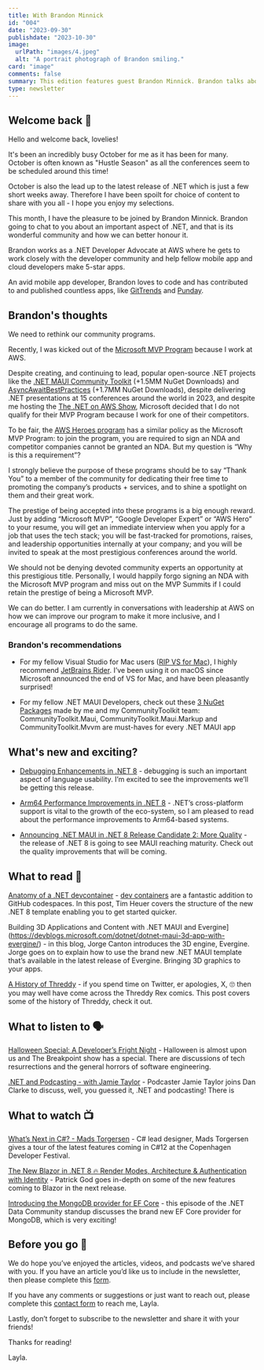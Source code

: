 ```yaml
---
title: With Brandon Minnick
id: "004"
date: "2023-09-30"
publishdate: "2023-10-30"
image: 
  urlPath: "images/4.jpeg"
  alt: "A portrait photograph of Brandon smiling."
card: "image"
comments: false
summary: This edition features guest Brandon Minnick. Brandon talks about how we should do better as a community. Includes suggestions for the latest blogs to read, podcasts to listen to and videos to watch.
type: newsletter
---
```


## Welcome back 👋

Hello and welcome back, lovelies! 


It's been an incredibly busy October for me as it has been for many. October is often known as "Hustle Season" as all the conferences seem to be scheduled around this time!


October is also the lead up to the latest release of .NET which is just a few short weeks away. Therefore I have been spoilt for choice of content to share with you all - I hope you enjoy my selections.

This month, I have the pleasure to be joined by Brandon Minnick. Brandon going to chat to you about an important aspect of .NET, and that is its wonderful community and how we can better honour it.

Brandon works as a .NET Developer Advocate at AWS where he gets to work closely with the developer community and help fellow mobile app and cloud developers make 5-star apps.

An avid mobile app developer, Brandon loves to code and has contributed to and published countless apps, like [GitTrends](http://gittrends.com/) and [Punday](http://mondaypunday.com/app).

## Brandon's thoughts

We need to rethink our community programs.

Recently, I was kicked out of the [Microsoft MVP Program](https://twitter.com/TheCodeTraveler/status/1707482832220914072) because I work at AWS. 

Despite creating, and continuing to lead, popular open-source .NET projects like the [.NET MAUI Community Toolkit](https://github.com/CommunityToolkit/Maui) (+1.5MM NuGet Downloads) and [AsyncAwaitBestPractices](https://github.com/brminnick/AsyncAwaitBestPractices) (+1.7MM NuGet Downloads), despite delivering .NET presentations at 15 conferences around the world in 2023, and despite me hosting the [The .NET on AWS Show](https://www.art19.com/shows/net-on-aws/episodes/b2ad89e7-ecfa-458e-b132-1e7a80611f3d), Microsoft decided that I do not qualify for their MVP Program because I work for one of their competitors.

To be fair, the [AWS Heroes program](https://aws.amazon.com/developer/community/heroes/) has a similar policy as the Microsoft MVP Program: to join the program, you are required to sign an NDA and competitor companies cannot be granted an NDA. But my question is “Why is this a requirement”? 

I strongly believe the purpose of these programs should be to say “Thank You” to a member of the community for dedicating their free time to promoting the company’s products + services, and to shine a spotlight on them and their great work.

The prestige of being accepted into these programs is a big enough reward. Just by adding “Microsoft MVP”, “Google Developer Expert” or “AWS Hero” to your resume, you will get an immediate interview when you apply for a job that uses the tech stack; you will be fast-tracked for promotions, raises, and leadership opportunities internally at your company; and you will be invited to speak at the most prestigious conferences around the world. 

We should not be denying devoted community experts an opportunity at this prestigious title. Personally, I would happily forgo signing an NDA with the Microsoft MVP program and miss out on the MVP Summits if I could retain the prestige of being a Microsoft MVP.

We can do better. I am currently in conversations with leadership at AWS on how we can improve our program to make it more inclusive, and I encourage all programs to do the same.

### Brandon's recommendations

- For my fellow Visual Studio for Mac users ([RIP VS for Mac](https://devblogs.microsoft.com/visualstudio/visual-studio-for-mac-retirement-announcement/)), I highly recommend [JetBrains Rider](https://www.jetbrains.com/rider/). I’ve been using it on macOS since Microsoft announced the end of VS for Mac, and have been pleasantly surprised! 

- For my fellow .NET MAUI Developers, check out these [3 NuGet Packages](https://codetraveler.io/community-toolkit/) made by me and my CommunityToolkit team: CommunityToolkit.Maui, CommunityToolkit.Maui.Markup and CommunityToolkit.Mvvm are must-haves for every .NET MAUI app

## What's new and exciting?

- [Debugging Enhancements in .NET 8](https://devblogs.microsoft.com/dotnet/debugging-enhancements-in-dotnet-8/) - debugging is such an important aspect of language usability. I’m excited to see the improvements we’ll be getting this release.

- [Arm64 Performance Improvements in .NET 8](https://devblogs.microsoft.com/dotnet/this-arm64-performance-in-dotnet-8/?utm_source=csharpdigest&utm_medium&utm_campaign=1719) - .NET’s cross-platform support is vital to the growth of the eco-system, so I am pleased to read about the performance improvements to Arm64-based systems.

- [Announcing .NET MAUI in .NET 8 Release Candidate 2: More Quality](https://devblogs.microsoft.com/dotnet/announcing-dotnet-maui-in-dotnet-8-rc-2/) - the release of .NET 8 is going to see MAUI reaching maturity. Check out the quality improvements that will be coming.

## What to read 📖

[Anatomy of a .NET devcontainer](https://timheuer.com/blog/anatomy-of-a-dotnet-devcontainer/) - [dev containers](https://docs.github.com/en/codespaces/setting-up-your-project-for-codespaces/adding-a-dev-container-configuration/introduction-to-dev-containers[]) are a fantastic addition to GitHub codespaces. In this post, Tim Heuer covers the structure of the new .NET 8 template enabling you to get started quicker.

Building 3D Applications and Content with .NET MAUI and Evergine](https://devblogs.microsoft.com/dotnet/dotnet-maui-3d-app-with-evergine/) - in this blog, Jorge Canton introduces the 3D engine, Evergine. Jorge goes on to explain how to use the brand new .NET MAUI template that’s available in the latest release of Evergine. Bringing 3D graphics to your apps.

[A History of Threddy](https://threddyrex.com/posts/history/) - if you spend time on Twitter, er apologies, X, 🙄 then you may well have come across the Threddy Rex comics. This post covers some of the history of Threddy, check it out.

## What to listen to 🗣

[Halloween Special: A Developer’s Fright Night](https://www.breakpoint.show/podcast/episode-007/) - Halloween is almost upon us and The Breakpoint show has a special. There are discussions of tech resurrections and the general horrors of software engineering.

[.NET and Podcasting - with Jamie Taylor](https://unhandledexceptionpodcast.com/posts/0057-jamietaylor/) - Podcaster Jamie Taylor joins Dan Clarke to discuss, well, you guessed it, .NET and podcasting! There is

## What to watch 📺

[What’s Next in C#? - Mads Torgersen](https://youtu.be/gGzfAJwoH5A?si=uoOhe2R-v8bN0Xtk) - C# lead designer, Mads Torgersen gives a tour of the latest features coming in C#12 at the Copenhagen Developer Festival.

[The New Blazor in .NET 8 🔥 Render Modes, Architecture & Authentication with Identity](https://youtu.be/NKcyzsWmURA?si=movdzw-DiGULYT3x) - Patrick God goes in-depth on some of the new features coming to Blazor in the next release.

[Introducing the MongoDB provider for EF Core](https://www.youtube.com/live/Zat-ferrjro?si=Hzuv-w3Sci0nrZNi) - this episode of the .NET Data Community standup discusses the brand new EF Core provider for MongoDB, which is very exciting!

## Before you go 👋

We do hope you’ve enjoyed the articles, videos, and podcasts we’ve shared with you. If you have an article you’d like us to include in the newsletter, then please complete this [form](https://forms.gle/WJM3F7STnSiVdysy5).

If you have any comments or suggestions or just want to reach out, please complete this [contact form](https://forms.gle/TNMj6mMtUxDFXP8v6) to reach me, Layla.

Lastly, don’t forget to subscribe to the newsletter and share it with your friends!

Thanks for reading!

Layla.